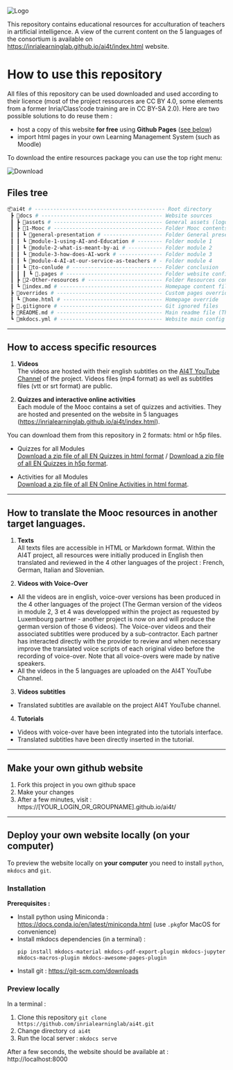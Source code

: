 ![Logo](https://user-images.githubusercontent.com/5736114/133277346-2bf4460c-9a3d-48a7-a28c-6f81fc7f709c.png)

This repository contains educational resources for acculturation of teachers in artificial intelligence. A view of the current content on the 5 languages of the consortium is available on https://inrialearninglab.github.io/ai4t/index.html website.

# How to use this repository

All files of this repository can be used downloaded and used according to their licence (most of the project ressources are CC BY 4.0, some elements from a former Inria/Class’code training are in CC BY-SA 2.0). Here are two possible solutions to do reuse them :
- host a copy of this website **for free** using **Github Pages** ([see below](#make-your-own-github-website))
- import html pages in your own Learning Management System (such as Moodle)

To download the entire resources package you can use the top right menu:

![Download](https://user-images.githubusercontent.com/5736114/133274837-b30bf8fa-abb7-4c15-98cc-a6d87d41f6a8.png)

## Files tree

```bash
📦ai4t # ------------------------------------------ Root directory
 ┣ 📂docs # --------------------------------------- Website sources
 ┃ ┣ 📂assets # ----------------------------------- General assets (logo, favicon, etc)
 ┃ ┣ 📂1-Mooc # ----------------------------------- Folder Mooc contents (A. Thillay interview, full training path)
 ┃ ┃ ┗ 📂general-presentation # ------------------- Folder General presentation of the Mooc (A. Thillay interview, full training path)
 ┃ ┃ ┗ 📂module-1-using-AI-and-Education # -------- Folder module 1
 ┃ ┃ ┗ 📂module-2-what-is-meant-by-ai # ----------- Folder module 2
 ┃ ┃ ┗ 📂module-3-how-does-AI-work # -------------- Folder module 3
 ┃ ┃ ┗ 📂module-4-AI-at-our-service-as-teachers # - Folder module 4
 ┃ ┃ ┗ 📂to-conlude # ----------------------------- Folder conclusion
 ┃ ┃ ┃ ┗ 📜.pages # ------------------------------- Folder website config file
 ┃ ┣ 📂2-Other-resources # ------------------------ Folder Resources contents
 ┃ ┗ 📜index.md # --------------------------------- Homepage content file(overriden by home.html)
 ┣ 📂overrides # ---------------------------------- Custom pages overrides
 ┃ ┗ 📜home.html # -------------------------------- Homepage override
 ┣ 📜.gitignore # --------------------------------- Git ignored files
 ┣ 📜README.md # ---------------------------------- Main readme file (This file you're reading)
 ┗ 📜mkdocs.yml # --------------------------------- Website main config file
```
--------

## How to access specific resources

1. **Videos**  
  The videos are hosted with their english subtitles on the [AI4T YouTube Channel](https://www.youtube.com/channel/UCBd_PgP_BdhmgdSzz5d83vQ) of the project. Videos files (mp4 format) as well as subtitles files (vtt or srt format) are public.

2. **Quizzes and interactive online activities**  
  Each module of the Mooc contains a set of quizzes and activities. They are hosted and presented on the website in 5 languages (https://inrialearninglab.github.io/ai4t/index.html).

  You can download them from this repository in 2 formats: html or h5p files.

  * Quizzes for all Modules  
  [Download a zip file of all EN Quizzes in html format](https://github.com/inrialearninglab/ai4t/raw/main/docs/1-Mooc/Download/Quiz/Quiz-all-in-one-folder-html-EN/Quiz-all-in-one-folder-html-EN.zip) / [Download a zip file of all EN Quizzes in h5p format](https://github.com/inrialearninglab/ai4t/raw/main/docs/1-Mooc/Download/Quiz/Quiz-all-in-one-folder-H5P-EN/Activities-H5P-EN.zip).

  * Activities for all Modules  
  [Download a zip file of all EN Online Activities in html format](https://github.com/inrialearninglab/ai4t/raw/main/docs/1-Mooc/Download/Activities/Activities.zip).

--------

## How to translate the Mooc resources in another target languages.

1. **Texts**  
All texts files are accessible in HTML or Markdown format. Within the AI4T project, all resources were initially produced in English then translated and reviewed in the 4 other languages of the project : French, German, Italian and Slovenian. 

3. **Videos with Voice-Over**  
- All the videos are in english, voice-over versions has been produced in the 4 other languages of the project (The German version of the videos in module 2, 3 et 4 was developped within the project as requested by Luxembourg partner - another project is now on and will produce the german version of those 6 videos).
The Voice-over videos and their associated subtitles were produced by a sub-contractor. Each partner has interacted directly with the provider to review and when necessary improve the translated voice scripts of each original video before the recording of voice-over. Note that all voice-overs were made by native speakers.
- All the videos in the 5 languages are uploaded on the AI4T YouTube Channel.

3. **Videos subtitles**
- Translated subtitles are available on the project AI4T YouTube channel.

4. **Tutorials**  
- Videos with voice-over have been integrated into the tutorials interface.
- Translated subtitles have been directly inserted in the tutorial.

--------

## Make your own github website

1. Fork this project in you own github space
2. Make your changes
3. After a few minutes, visit : https://[YOUR_LOGIN_OR_GROUPNAME].github.io/ai4t/

--------

## Deploy your own website locally (on your computer)

To preview the website locally on **your computer** you need to install `python`, `mkdocs` and `git`.

### Installation

**Prerequisites :**
- Install python using Miniconda : https://docs.conda.io/en/latest/miniconda.html (use `.pkg`for MacOS for convenience)
- Install mkdocs dependencies (in a terminal) :
  ```shell
  pip install mkdocs-material mkdocs-pdf-export-plugin mkdocs-jupyter mkdocs-macros-plugin mkdocs-awesome-pages-plugin
  ```
- Install git : https://git-scm.com/downloads

### Preview locally

In a terminal :

1. Clone this repository `git clone https://github.com/inrialearninglab/ai4t.git`
2. Change directory `cd ai4t`
3. Run the local server : `mkdocs serve`

After a few seconds, the website should be available at : http://localhost:8000

